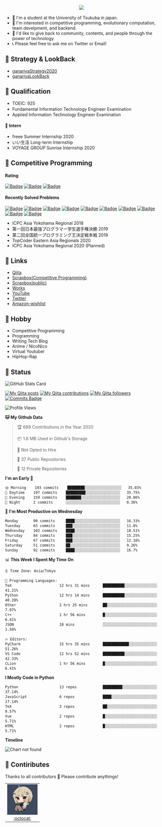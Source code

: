 <!-- 
```bash
$ docker run --rm ganariya/ganariya:ascii

  __ _  __ _ _ __   __ _ _ __(_)_   _  __ _
 / _` |/ _` | '_ \ / _` | '__| | | | |/ _` |
| (_| | (_| | | | | (_| | |  | | |_| | (_| |
 \__, |\__,_|_| |_|\__,_|_|  |_|\__, |\__,_|
 |___/                          |___/

``` -->

<div align="center">
  <img src="https://media1.tenor.com/images/231ed5e3ad49ebbfd3770031cc1b3f75/tenor.gif?itemid=7432079"/>
</div>

- 🏫 I'm a student at the University of Tsukuba in japan.
- 🌱 I'm interested in competitive programming, evolutionary computation, team develpment, and backend.
- 💖 I'd like to give back to community, contents, and people through the power of technology.
- 📞 Please feel free to ask me on Twitter or Email!

## 🐾 Strategy & LookBack

- [ganariyaStrategy2020](https://docs.google.com/presentation/d/1miXe07Y9XukI6bwbh8q4TjisLdw-n51e3prdmfTTCgY/edit)
- [ganariyaLookBack](https://drive.google.com/drive/folders/16P73HK-dLVChC2ivkYosRIY9bT6VXmaC?usp=sharing)

## 🐾 Qualification

- TOEIC: 925
- Fundamental Information Technology Engineer Examination　
- Applied Information Technology Engineer Examination

#### 🐾 Intern

- freee Summer Internship 2020
- いい生活 Long-term Internship
- VOYAGE GROUP Sunrise Internship 2020

## 🐾 Competitive Programming

#### Rating

[![Badge](https://cp-logo.vercel.app/atcoder/ganariya2525)](https://atcoder.jp/users/ganariya2525) [![Badge](https://cp-logo.vercel.app/codeforces/ganariya)](https://codeforces.com/profile/ganariya) [![Badge](https://cp-logo.vercel.app/yukicoder/ganariya)](https://yukicoder.me/users/3037)

<!--START_SECTION:custom_action-->
#### Recently Solved Problems
[![Badge](https://img.shields.io/static/v1?label=ARC110C%20500&message=AC&color=brightgreen)](https://atcoder.jp/contests/arc110/submissions/18586974)
[![Badge](https://img.shields.io/static/v1?label=ARC110B%20400&message=AC&color=brightgreen)](https://atcoder.jp/contests/arc110/submissions/18580192)
[![Badge](https://img.shields.io/static/v1?label=ARC110A%20300&message=AC&color=brightgreen)](https://atcoder.jp/contests/arc110/submissions/18573926)
[![Badge](https://img.shields.io/static/v1?label=ARC109A%20300&message=AC&color=brightgreen)](https://atcoder.jp/contests/arc109/submissions/18481702)
[![Badge](https://img.shields.io/static/v1?label=ARC109B%20400&message=AC&color=brightgreen)](https://atcoder.jp/contests/arc109/submissions/18481631)
[![Badge](https://img.shields.io/static/v1?label=ARC109B%200&message=WA&color=yellow)](https://atcoder.jp/contests/arc109/submissions/18481621)
[![Badge](https://img.shields.io/static/v1?label=ARC109C%20500&message=AC&color=brightgreen)](https://atcoder.jp/contests/arc109/submissions/18481484)
[![Badge](https://img.shields.io/static/v1?label=ARC109C%20500&message=AC&color=brightgreen)](https://atcoder.jp/contests/arc109/submissions/18481427)
[![Badge](https://img.shields.io/static/v1?label=ARC109C%20500&message=AC&color=brightgreen)](https://atcoder.jp/contests/arc109/submissions/18465046)
[![Badge](https://img.shields.io/static/v1?label=ARC109C%200&message=WA&color=yellow)](https://atcoder.jp/contests/arc109/submissions/18464841)

<!--END_SECTION:custom_action-->

- ICPC Asia Yokohama Regional 2018
- 第一回日本最強プログラマー学生選手権決勝 2019
- 第二回全国統一プログラミング王決定戦本戦 2019
- TopCoder Eastern Asia Regionals 2020
- ICPC Asia Yokohama Regional 2020 (Planned)

## 🐾 Links

- [Qiita](https://qiita.com/ganariya)
- [Scrapbox(Competitive Programming)](https://scrapbox.io/ganariya-competitive/)
- [Scrapbox(public)](https://scrapbox.io/ganariya-public/)
- [Works](https://ganariya.github.io/works/)
- [YouTube](https://www.youtube.com/channel/UCPTKMrRhOSf30v59Ktbpl1A)
- [Twitter](https://twitter.com/ganariya)
- [Amazon-wishlist](https://www.amazon.co.jp/hz/wishlist/ls/7297J1ZN3DSH)

## 🐾 Hobby

- Competitive Programming
- Programming
- Writing Tech Blog
- Anime / NicoNico
- Virtual Youtuber
- HipHop-Rap

## 🐾 Status

![GitHub Stats Card](https://github-readme-stats.vercel.app/api?username=Ganariya&count_private=true&show_icons=true&theme=dracula)


[![My Qiita posts](https://qiita-badge.apiapi.app/s/ganariya/posts.svg)](http://qiita.com/ganariya) 
[![My Qiita contributions](https://qiita-badge.apiapi.app/s/ganariya/contributions.svg)](http://qiita.com/ganariya) [![My Qiita followers](https://qiita-badge.apiapi.app/s/ganariya/followers.svg)](http://qiita.com/ganariya) [![Commits Badge](https://badges.pufler.dev/commits/monthly/Ganariya)](https://github.com/Ganariya)

<!--START_SECTION:waka-->
![Profile Views](http://img.shields.io/badge/Profile%20Views-88-blue)

**🐱 My Github Data** 

> 🏆 689 Contributions in the Year 2020
 > 
> 📦 1.6 MB Used in Github's Storage 
 > 
> 🚫 Not Opted to Hire
 > 
> 📜 37 Public Repositories 
 > 
> 🔑 12 Private Repositories  

**I'm an Early 🐤** 

```text
🌞 Morning    193 commits    ████████░░░░░░░░░░░░░░░░░   35.03% 
🌆 Daytime    197 commits    █████████░░░░░░░░░░░░░░░░   35.75% 
🌃 Evening    159 commits    ███████░░░░░░░░░░░░░░░░░░   28.86% 
🌙 Night      2 commits      ░░░░░░░░░░░░░░░░░░░░░░░░░   0.36%

```
📅 **I'm Most Productive on Wednesday** 

```text
Monday       90 commits     ████░░░░░░░░░░░░░░░░░░░░░   16.33% 
Tuesday      65 commits     ███░░░░░░░░░░░░░░░░░░░░░░   11.8% 
Wednesday    102 commits    ████░░░░░░░░░░░░░░░░░░░░░   18.51% 
Thursday     84 commits     ███░░░░░░░░░░░░░░░░░░░░░░   15.25% 
Friday       67 commits     ███░░░░░░░░░░░░░░░░░░░░░░   12.16% 
Saturday     51 commits     ██░░░░░░░░░░░░░░░░░░░░░░░   9.26% 
Sunday       92 commits     ████░░░░░░░░░░░░░░░░░░░░░   16.7%

```


📊 **This Week I Spent My Time On** 

```text
⌚︎ Time Zone: Asia/Tokyo

💬 Programming Languages: 
TeX                      12 hrs 31 mins      ██████████░░░░░░░░░░░░░░░   41.21% 
Python                   12 hrs 14 mins      ██████████░░░░░░░░░░░░░░░   40.28% 
Other                    2 hrs 25 mins       ██░░░░░░░░░░░░░░░░░░░░░░░   7.97% 
C++                      1 hr 56 mins        █░░░░░░░░░░░░░░░░░░░░░░░░   6.41% 
JSON                     28 mins             ░░░░░░░░░░░░░░░░░░░░░░░░░   1.58%

🔥 Editors: 
PyCharm                  15 hrs 35 mins      ████████████░░░░░░░░░░░░░   51.26% 
VS Code                  12 hrs 52 mins      ██████████░░░░░░░░░░░░░░░   42.33% 
CLion                    1 hr 56 mins        █░░░░░░░░░░░░░░░░░░░░░░░░   6.41%

```

**I Mostly Code in Python** 

```text
Python                   13 repos            █████████░░░░░░░░░░░░░░░░   37.14% 
JavaScript               6 repos             ████░░░░░░░░░░░░░░░░░░░░░   17.14% 
TeX                      3 repos             ██░░░░░░░░░░░░░░░░░░░░░░░   8.57% 
Vue                      2 repos             █░░░░░░░░░░░░░░░░░░░░░░░░   5.71% 
HTML                     2 repos             █░░░░░░░░░░░░░░░░░░░░░░░░   5.71%

```


**Timeline**

![Chart not found](https://raw.githubusercontent.com/Ganariya/Ganariya/master/charts/bar_graph.png) 


<!--END_SECTION:waka-->

## 🐾 Contiributes

Thanks to all contributors 🎉
Please contribute anythings!

<table>
  <tr>
    <td align="center"><a href="https://github.com/Ganariya"><img src="https://github.com/Ganariya/Ganariya/blob/master/ganariya.png?raw=true" width="100px;" alt="ganariya"/><br /><a href="https://github.com/Ganariya" title="Code">:octocat: </a></a></td>
  </tr>
</table>








